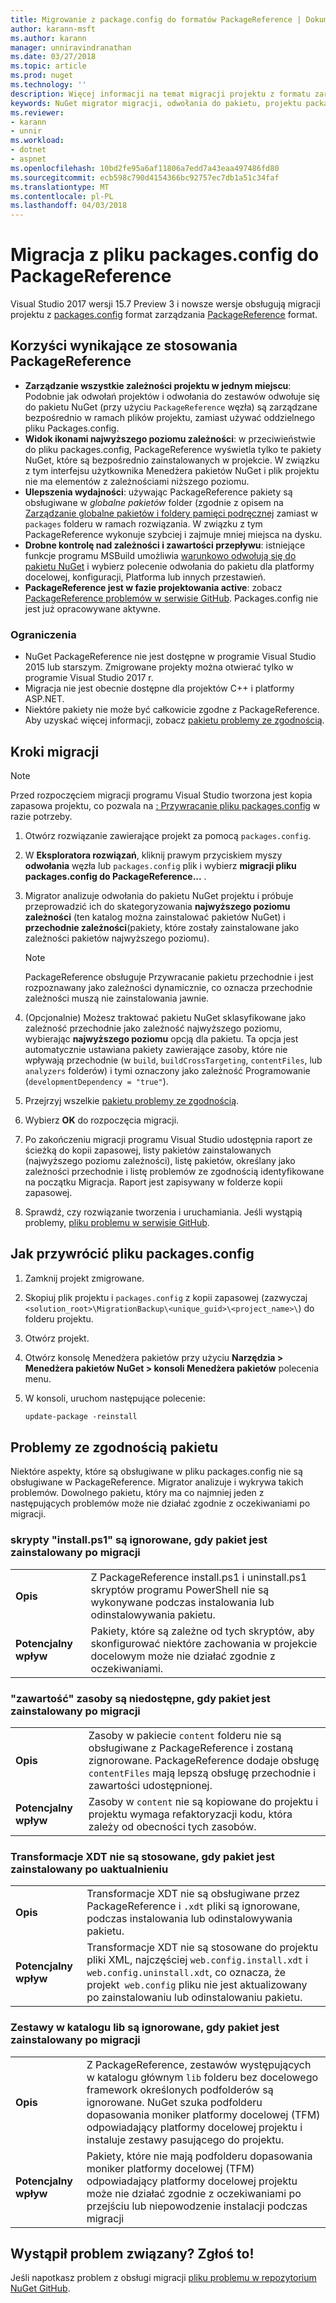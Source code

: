 ```yaml
---
title: Migrowanie z package.config do formatów PackageReference | Dokumentacja firmy Microsoft
author: karann-msft
ms.author: karann
manager: unniravindranathan
ms.date: 03/27/2018
ms.topic: article
ms.prod: nuget
ms.technology: ''
description: Więcej informacji na temat migracji projektu z formatu zarządzania package.config do PackageReference obsługiwana przez NuGet 4.0 + i VS2017 i .NET Core 2.0
keywords: NuGet migrator migracji, odwołania do pakietu, projektu packages.config pliki, PackageReference, VS2017, Visual Studio 2017 r, NuGet 4, .NET Core 2.0
ms.reviewer:
- karann
- unnir
ms.workload:
- dotnet
- aspnet
ms.openlocfilehash: 10bd2fe95a6af11806a7edd7a43eaa497486fd80
ms.sourcegitcommit: ecb598c790d4154366bc92757ec7db1a51c34faf
ms.translationtype: MT
ms.contentlocale: pl-PL
ms.lasthandoff: 04/03/2018
---
```

# <a name="migrate-from-packagesconfig-to-packagereference"></a>Migracja z pliku packages.config do PackageReference

Visual Studio 2017 wersji 15.7 Preview 3 i nowsze wersje obsługują migracji projektu z [packages.config](./packages-config.md) format zarządzania [PackageReference](../consume-packages/Package-References-in-Project-Files.md) format.

## <a name="benefits-of-using-packagereference"></a>Korzyści wynikające ze stosowania PackageReference

* **Zarządzanie wszystkie zależności projektu w jednym miejscu**: Podobnie jak odwołań projektów i odwołania do zestawów odwołuje się do pakietu NuGet (przy użyciu `PackageReference` węzła) są zarządzane bezpośrednio w ramach plików projektu, zamiast używać oddzielnego pliku Packages.config.
* **Widok ikonami najwyższego poziomu zależności**: w przeciwieństwie do pliku packages.config, PackageReference wyświetla tylko te pakiety NuGet, które są bezpośrednio zainstalowanych w projekcie. W związku z tym interfejsu użytkownika Menedżera pakietów NuGet i plik projektu nie ma elementów z zależnościami niższego poziomu.
* **Ulepszenia wydajności**: używając PackageReference pakiety są obsługiwane w *globalne pakietów* folder (zgodnie z opisem na [Zarządzanie globalne pakietów i foldery pamięci podręcznej](../consume-packages/managing-the-global-packages-and-cache-folders.md) zamiast w `packages` folderu w ramach rozwiązania. W związku z tym PackageReference wykonuje szybciej i zajmuje mniej miejsca na dysku.
* **Drobne kontrolę nad zależności i zawartości przepływu**: istniejące funkcje programu MSBuild umożliwia [warunkowo odwołują się do pakietu NuGet](../consume-packages/Package-References-in-Project-Files.md#adding-a-packagereference-condition) i wybierz polecenie odwołania do pakietu dla platformy docelowej, konfiguracji, Platforma lub innych przestawień.
* **PackageReference jest w fazie projektowania active**: zobacz [PackageReference problemów w serwisie GitHub](https://aka.ms/nuget-pr-improvements). Packages.config nie jest już opracowywane aktywne.

### <a name="limitations"></a>Ograniczenia

* NuGet PackageReference nie jest dostępne w programie Visual Studio 2015 lub starszym. Zmigrowane projekty można otwierać tylko w programie Visual Studio 2017 r.
* Migracja nie jest obecnie dostępne dla projektów C++ i platformy ASP.NET.
* Niektóre pakiety nie może być całkowicie zgodne z PackageReference. Aby uzyskać więcej informacji, zobacz [pakietu problemy ze zgodnością](#package-compatibility-issues).

## <a name="migration-steps"></a>Kroki migracji

> [!Note]
> Przed rozpoczęciem migracji programu Visual Studio tworzona jest kopia zapasowa projektu, co pozwala na [: Przywracanie pliku packages.config](#how-to-roll-back-to-packagesconfig) w razie potrzeby.

1. Otwórz rozwiązanie zawierające projekt za pomocą `packages.config`.

1. W **Eksploratora rozwiązań**, kliknij prawym przyciskiem myszy **odwołania** węzła lub `packages.config` plik i wybierz **migracji pliku packages.config do PackageReference...** .

1. Migrator analizuje odwołania do pakietu NuGet projektu i próbuje przeprowadzić ich do skategoryzowania **najwyższego poziomu zależności** (ten katalog można zainstalować pakietów NuGet) i **przechodnie zależności**(pakiety, które zostały zainstalowane jako zależności pakietów najwyższego poziomu).

   > [!Note]
   > PackageReference obsługuje Przywracanie pakietu przechodnie i jest rozpoznawany jako zależności dynamicznie, co oznacza przechodnie zależności muszą nie zainstalowania jawnie.

1. (Opcjonalnie) Możesz traktować pakietu NuGet sklasyfikowane jako zależność przechodnie jako zależność najwyższego poziomu, wybierając **najwyższego poziomu** opcją dla pakietu. Ta opcja jest automatycznie ustawiana pakiety zawierające zasoby, które nie wpływają przechodnie (w `build`, `buildCrossTargeting`, `contentFiles`, lub `analyzers` folderów) i tymi oznaczony jako zależność Programowanie (`developmentDependency = "true"`).

1. Przejrzyj wszelkie [pakietu problemy ze zgodnością](#package-compatibility-issues).

1. Wybierz **OK** do rozpoczęcia migracji.

1. Po zakończeniu migracji programu Visual Studio udostępnia raport ze ścieżką do kopii zapasowej, listy pakietów zainstalowanych (najwyższego poziomu zależności), listę pakietów, określany jako zależności przechodnie i listę problemów ze zgodnością identyfikowane na początku Migracja. Raport jest zapisywany w folderze kopii zapasowej.

1. Sprawdź, czy rozwiązanie tworzenia i uruchamiania. Jeśli wystąpią problemy, [pliku problemu w serwisie GitHub](https://github.com/NuGet/Home/issues/).

## <a name="how-to-roll-back-to-packagesconfig"></a>Jak przywrócić pliku packages.config

1. Zamknij projekt zmigrowane.

1. Skopiuj plik projektu i `packages.config` z kopii zapasowej (zazwyczaj `<solution_root>\MigrationBackup\<unique_guid>\<project_name>\`) do folderu projektu.

1. Otwórz projekt.

1. Otwórz konsolę Menedżera pakietów przy użyciu **Narzędzia > Menedżera pakietów NuGet > konsoli Menedżera pakietów** polecenia menu.

1. W konsoli, uruchom następujące polecenie:

   ```ps
   update-package -reinstall
   ```

## <a name="package-compatibility-issues"></a>Problemy ze zgodnością pakietu

Niektóre aspekty, które są obsługiwane w pliku packages.config nie są obsługiwane w PackageReference. Migrator analizuje i wykrywa takich problemów. Dowolnego pakietu, który ma co najmniej jeden z następujących problemów może nie działać zgodnie z oczekiwaniami po migracji.

### <a name="installps1-scripts-are-ignored-when-the-package-is-installed-after-the-migration"></a>skrypty "install.ps1" są ignorowane, gdy pakiet jest zainstalowany po migracji

| | |
| --- | --- |
| **Opis** | Z PackageReference install.ps1 i uninstall.ps1 skryptów programu PowerShell nie są wykonywane podczas instalowania lub odinstalowywania pakietu. |
| **Potencjalny wpływ** | Pakiety, które są zależne od tych skryptów, aby skonfigurować niektóre zachowania w projekcie docelowym może nie działać zgodnie z oczekiwaniami. |

### <a name="content-assets-are-not-available-when-the-package-is-installed-after-the-migration"></a>"zawartość" zasoby są niedostępne, gdy pakiet jest zainstalowany po migracji

| | |
| --- | --- |
| **Opis** | Zasoby w pakiecie `content` folderu nie są obsługiwane z PackageReference i zostaną zignorowane. PackageReference dodaje obsługę `contentFiles` mają lepszą obsługę przechodnie i zawartości udostępnionej.  |
| **Potencjalny wpływ** | Zasoby w `content` nie są kopiowane do projektu i projektu wymaga refaktoryzacji kodu, która zależy od obecności tych zasobów.  |

### <a name="xdt-transforms-are-not-applied-when-the-package-is-installed-after-the-upgrade"></a>Transformacje XDT nie są stosowane, gdy pakiet jest zainstalowany po uaktualnieniu

| | |
| --- | --- |
| **Opis** | Transformacje XDT nie są obsługiwane przez PackageReference i `.xdt` pliki są ignorowane, podczas instalowania lub odinstalowywania pakietu.   |
| **Potencjalny wpływ** | Transformacje XDT nie są stosowane do projektu pliki XML, najczęściej `web.config.install.xdt` i `web.config.uninstall.xdt`, co oznacza, że projekt` web.config` pliku nie jest aktualizowany po zainstalowaniu lub odinstalowaniu pakietu. |

### <a name="assemblies-in-the-lib-root-are-ignored-when-the-package-is-installed-after-the-migration"></a>Zestawy w katalogu lib są ignorowane, gdy pakiet jest zainstalowany po migracji

| | |
| --- | --- |
| **Opis** | Z PackageReference, zestawów występujących w katalogu głównym `lib` folderu bez docelowego framework określonych podfolderów są ignorowane. NuGet szuka podfolderu dopasowania moniker platformy docelowej (TFM) odpowiadający platformy docelowej projektu i instaluje zestawy pasującego do projektu. |
| **Potencjalny wpływ** | Pakiety, które nie mają podfolderu dopasowania moniker platformy docelowej (TFM) odpowiadający platformy docelowej projektu może nie działać zgodnie z oczekiwaniami po przejściu lub niepowodzenie instalacji podczas migracji |

## <a name="found-an-issue-report-it"></a>Wystąpił problem związany? Zgłoś to!

Jeśli napotkasz problem z obsługi migracji [pliku problemu w repozytorium NuGet GitHub](https://github.com/NuGet/Home/issues/).
